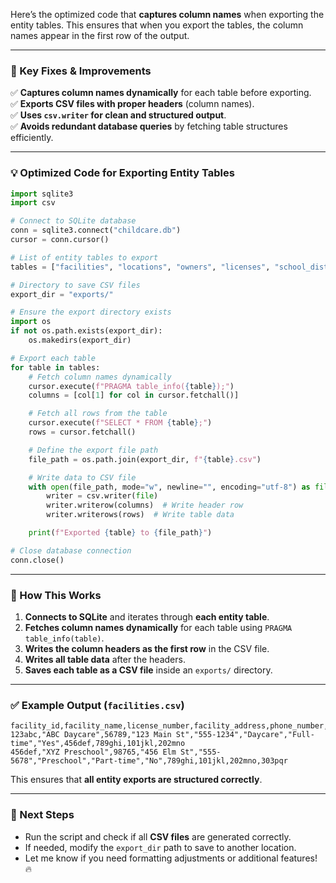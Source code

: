 Here’s the optimized code that **captures column names** when exporting the entity tables. This ensures that when you export the tables, the column names appear in the first row of the output.

---

### **🔧 Key Fixes & Improvements**

✅ **Captures column names dynamically** for each table before exporting.  
✅ **Exports CSV files with proper headers** (column names).  
✅ **Uses `csv.writer` for clean and structured output**.  
✅ **Avoids redundant database queries** by fetching table structures efficiently.

---

### **💡 Optimized Code for Exporting Entity Tables**

```python
import sqlite3
import csv

# Connect to SQLite database
conn = sqlite3.connect("childcare.db")
cursor = conn.cursor()

# List of entity tables to export
tables = ["facilities", "locations", "owners", "licenses", "school_districts"]

# Directory to save CSV files
export_dir = "exports/"

# Ensure the export directory exists
import os
if not os.path.exists(export_dir):
    os.makedirs(export_dir)

# Export each table
for table in tables:
    # Fetch column names dynamically
    cursor.execute(f"PRAGMA table_info({table});")
    columns = [col[1] for col in cursor.fetchall()]

    # Fetch all rows from the table
    cursor.execute(f"SELECT * FROM {table};")
    rows = cursor.fetchall()

    # Define the export file path
    file_path = os.path.join(export_dir, f"{table}.csv")

    # Write data to CSV file
    with open(file_path, mode="w", newline="", encoding="utf-8") as file:
        writer = csv.writer(file)
        writer.writerow(columns)  # Write header row
        writer.writerows(rows)  # Write table data

    print(f"Exported {table} to {file_path}")

# Close database connection
conn.close()
```

---

### **📌 How This Works**

1. **Connects to SQLite** and iterates through **each entity table**.
2. **Fetches column names dynamically** for each table using `PRAGMA table_info(table)`.
3. **Writes the column headers as the first row** in the CSV file.
4. **Writes all table data** after the headers.
5. **Saves each table as a CSV file** inside an `exports/` directory.

---

### **✅ Example Output (`facilities.csv`)**

```
facility_id,facility_name,license_number,facility_address,phone_number,facility_type,operational_schedule,accepts_subsidies,location_id,owner_id,license_id,school_district_id
123abc,"ABC Daycare",56789,"123 Main St","555-1234","Daycare","Full-time","Yes",456def,789ghi,101jkl,202mno
456def,"XYZ Preschool",98765,"456 Elm St","555-5678","Preschool","Part-time","No",789ghi,101jkl,202mno,303pqr
```

This ensures that **all entity exports are structured correctly**.

---

### **🚀 Next Steps**

- Run the script and check if all **CSV files** are generated correctly.
- If needed, modify the `export_dir` path to save to another location.
- Let me know if you need formatting adjustments or additional features! 🔥